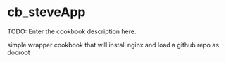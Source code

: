 # cb_steveApp

TODO: Enter the cookbook description here.

simple wrapper cookbook that will install nginx and load a github repo as docroot
